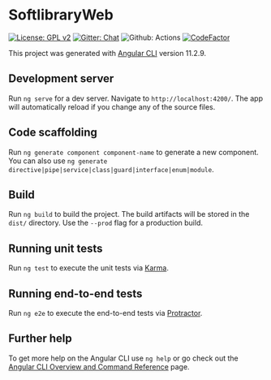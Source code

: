 # SoftlibraryWeb
[![License: GPL v2](https://img.shields.io/badge/License-GPL_v2-blue.svg)](https://www.gnu.org/licenses/old-licenses/gpl-2.0.en.html)
[![Gitter: Chat](https://badges.gitter.im/Join%20Chat.svg)](https://gitter.im/softlibrary/softlibrary.github.io)
![Github: Actions](https://github.com/softlibrary/softlibrary-org/actions/workflows/actions.yaml/badge.svg)
[![CodeFactor](https://www.codefactor.io/repository/github/softlibrary/softlibrary-org/badge)](https://www.codefactor.io/repository/github/softlibrary/softlibrary-org)

This project was generated with [Angular CLI](https://github.com/angular/angular-cli) version 11.2.9.

## Development server

Run `ng serve` for a dev server. Navigate to `http://localhost:4200/`. The app will automatically reload if you change any of the source files.

## Code scaffolding

Run `ng generate component component-name` to generate a new component. You can also use `ng generate directive|pipe|service|class|guard|interface|enum|module`.

## Build

Run `ng build` to build the project. The build artifacts will be stored in the `dist/` directory. Use the `--prod` flag for a production build.

## Running unit tests

Run `ng test` to execute the unit tests via [Karma](https://karma-runner.github.io).

## Running end-to-end tests

Run `ng e2e` to execute the end-to-end tests via [Protractor](http://www.protractortest.org/).

## Further help

To get more help on the Angular CLI use `ng help` or go check out the [Angular CLI Overview and Command Reference](https://angular.io/cli) page.
